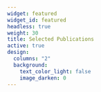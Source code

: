 ```yaml
---
widget: featured
widget_id: featured
headless: true
weight: 30
title: Selected Publications
active: true
design:
  columns: "2"
  background:
    text_color_light: false
    image_darken: 0
---
```

